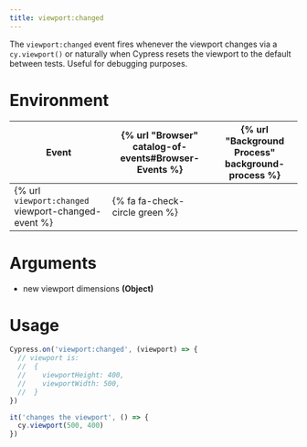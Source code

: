 ```yaml
---
title: viewport:changed
---
```


The `viewport:changed` event fires whenever the viewport changes via a `cy.viewport()` or naturally when Cypress resets the viewport to the default between tests. Useful for debugging purposes.

# Environment

Event | {% url "Browser" catalog-of-events#Browser-Events %} | {% url "Background Process" background-process %}
--- | --- | ---
{% url `viewport:changed` viewport-changed-event %} | {% fa fa-check-circle green %} |

# Arguments

* new viewport dimensions **(Object)**

# Usage

```javascript
Cypress.on('viewport:changed', (viewport) => {
  // viewport is:
  //  {
  //    viewportHeight: 400,
  //    viewportWidth: 500,
  //  }
})

it('changes the viewport', () => {
  cy.viewport(500, 400)
})
```